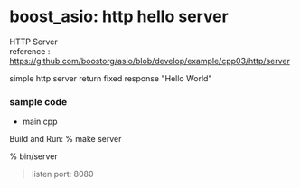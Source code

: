 boost_asio: http hello server
===============

HTTP Server  
reference : https://github.com/boostorg/asio/blob/develop/example/cpp03/http/server

simple http server
return fixed response "Hello World"

### sample code
- main.cpp


Build and Run:
% make server

% bin/server
> listen port: 8080



